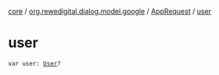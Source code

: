 [core](../../index.md) / [org.rewedigital.dialog.model.google](../index.md) / [AppRequest](index.md) / [user](./user.md)

# user

`var user: `[`User`](../-user/index.md)`?`